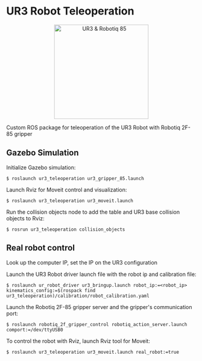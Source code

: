 UR3 Robot Teleoperation
===

<p align="center">
    <img src="https://github.com/cambel/ur3/blob/master/wiki/ur3.gif?raw=true" alt="UR3 & Robotiq 85" width="250">
</p>

Custom ROS package for teleoperation of the UR3 Robot with Robotiq 2F-85 gripper

## Gazebo Simulation

Initialize Gazebo simulation:
  ```
  $ roslaunch ur3_teleoperation ur3_gripper_85.launch
  ```

Launch Rviz for Moveit control and visualization:
  ```
  $ roslaunch ur3_teleoperation ur3_moveit.launch
  ```

Run the collision objects node to add the table and UR3 base collision objects to Rviz:
  ```
  $ rosrun ur3_teleoperation collision_objects
  ```

## Real robot control

Look up the computer IP, set the IP on the UR3 configuration

Launch the UR3 Robot driver launch file with the robot ip and calibration file:
  ```
  $ roslaunch ur_robot_driver ur3_bringup.launch robot_ip:=<robot_ip> kinematics_config:=$(rospack find ur3_teleoperation)/calibration/robot_calibration.yaml
  ```

Launch the Robotiq 2F-85 gripper server and the gripper's communication port:
  ```
  $ roslaunch robotiq_2f_gripper_control robotiq_action_server.launch comport:=/dev/ttyUSB0
  ```

To control the robot with Rviz, launch Rviz tool for Moveit:
  ```
  $ roslaunch ur3_teleoperation ur3_moveit.launch real_robot:=true
  ```